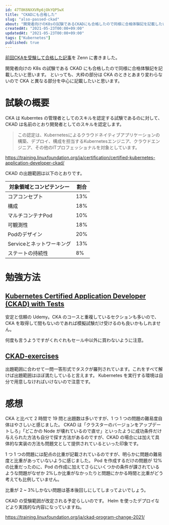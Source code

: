 ```yaml
---
id: 47T8K6NXXVRp6jOkYQP5wX
title: "CKADにも合格した"
slug: "also-passed-ckad"
about: "開発者向けのK8sの試験であるCKADにも合格したので同様に合格体験記を記載したいと思います。 といっても、大枠の部分はCKAのときとあまり変わらないのでCKAと異なる部分を中心に記載したいと思います。"
createdAt: "2021-05-23T00:00+09:00"
updatedAt: "2021-05-23T00:00+09:00"
tags: ["Kubernetes"]
published: true
---
```

[前回CKAを受験して合格した記事](https://zenn.dev/azukiazusa/articles/30e5a2988c2dd9)を Zenn に書きました。

開発者向けの K8s の試験である CKAD にも合格したので同様に合格体験記を記載したいと思います。
といっても、大枠の部分は CKA のときとあまり変わらないので CKA と異なる部分を中心に記載したいと思います。

# 試験の概要

CKA は Kuberntes の管理者としてのスキルを認定する試験であるのに対して、CKAD は名前のとおり開発者としてのスキルを認定します。

> この認定は、Kubernetesによるクラウドネイティブアプリケーションの構築、デプロイ、構成を担当するKubernetesエンジニア、クラウドエンジニア、その他のITプロフェッショナルを対象としています。

https://training.linuxfoundation.org/ja/certification/certified-kubernetes-application-developer-ckad/

CKAD の出題範囲は以下のとおりです。

| 対象領域とコンピテンシー | 割合 |
| ---- | ---- |
| コアコンセプト | 13% |
| 構成 | 18% | 
| マルチコンテナPod | 10% |
| 可観測性 | 18% | 
| Podのデザイン | 20% |
| Serviceとネットワーキング | 13% |
| ステートの持続性 | 8% |

# 勉強方法

## [Kubernetes Certified Application Developer (CKAD) with Tests](https://www.udemy.com/course/certified-kubernetes-application-developer/)

安定と信頼の Udemy。CKA のコースと重複しているセクションも多いので、CKA を取得して間もないのであれば模擬試験だけ受けるのも良いかもしれません。

何度も言うようですがくれぐれもセール中以外に買わないように注意。

## [CKAD-exercises](https://github.com/dgkanatsios/CKAD-exercises)

出題範囲に合わせて一問一答形式でタスクが羅列されています。これをすべて解けば出題範囲はほぼ満たしていると言えます。
Kubernetes を実行する環境は自分で用意しなければいけないので注意です。

# 感想

CKA と比べて 2 時間で 19 問と出題数は多いですが、1 つ 1 つの問題の難易度自体はやさしいと感じました。
CKAD は「クラスターのバージョンをアップデートしろ」「どこかの Node が壊れているので直せ」といったように成功条件だけ与えられた方法も自分で探す方法があるのですが、CKAD の場合には加えて具体的な実装の方法も問題文として提供されているといった印象です。

1 つ 1 つの問題には配点の比重が記載されているのですが、明らかに問題の難易度と比重があっていないように感じました。
Pod を作成するだけの問題が 12%の比重だったのに、Pod の作成に加えてさらにいくつかの条件が課されているような問題がなぜか 2%しか比重がなかったりと問題にかかる時間と比重がどう考えても比例していません。

比重が 2 ~ 3%しかない問題は基本後回しにしてしまってよいでしょう。

CKAD の受験範囲が改定される予定らしいのです。
Helm を使ったデプロイなどより実践的な内容になっていますね。

https://training.linuxfoundation.org/ja/ckad-program-change-2021/

